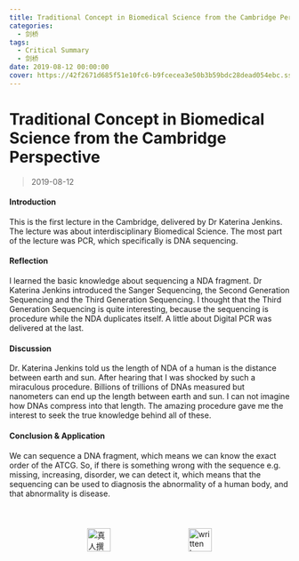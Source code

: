 ```yaml
---
title: Traditional Concept in Biomedical Science from the Cambridge Perspective
categories:
  - 剑桥
tags:
  - Critical Summary
  - 剑桥
date: 2019-08-12 00:00:00
cover: https://42f2671d685f51e10fc6-b9fcecea3e50b3b59bdc28dead054ebc.ssl.cf5.rackcdn.com/illustrations/teaching_f1cm.svg
---
```


# Traditional Concept in Biomedical Science from the Cambridge Perspective

> 2019-08-12

#### Introduction

This is the first lecture in the Cambridge, delivered by Dr Katerina Jenkins. The lecture was about interdisciplinary Biomedical Science. The most part of the lecture was PCR, which specifically is DNA sequencing.

#### Reflection

I learned the basic knowledge about sequencing a NDA fragment. Dr Katerina Jenkins introduced the Sanger Sequencing, the Second Generation Sequencing and the Third Generation Sequencing. I thought that the Third Generation Sequencing is quite interesting, because the sequencing is procedure while the NDA duplicates itself. A little about Digital PCR was delivered at the last.

#### Discussion

Dr. Katerina Jenkins told us the length of NDA of a human is the distance between earth and sun. After hearing that I was shocked by such a miraculous procedure. Billions of trillions of DNAs measured but nanometers can end up the length between earth and sun. I can not imagine how DNAs compress into that length. The amazing procedure gave me the interest to seek the true knowledge behind all of these.

#### Conclusion & Application

We can sequence a DNA fragment, which means we can know the exact order of the ATCG. So, if there is something wrong with the sequence e.g. missing, increasing, disorder, we can detect it, which means that the sequencing can be used to diagnosis the abnormality of a human body, and that abnormality is disease.

<div style="display: flex;align-items: center;justify-content: space-evenly;padding-top: 40px;">
  <img src="https://raw.githubusercontent.com/L1cardo/l1cardo.github.io/blog/themes/butterfly/source/img/notbyai_cn.png" alt="真人撰写" style="height: 42px;">
  <img src="https://raw.githubusercontent.com/L1cardo/l1cardo.github.io/blog/themes/butterfly/source/img/notbyai_en.png" alt="written by human" style="height: 42px;">
</div>
